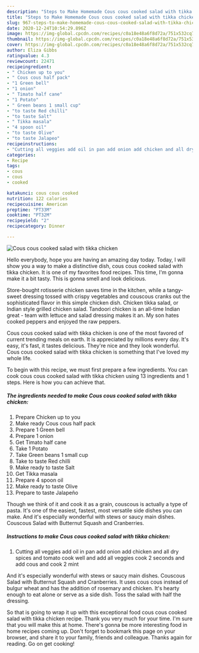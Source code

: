 ```yaml
---
description: "Steps to Make Homemade Cous cous cooked salad with tikka chicken"
title: "Steps to Make Homemade Cous cous cooked salad with tikka chicken"
slug: 967-steps-to-make-homemade-cous-cous-cooked-salad-with-tikka-chicken
date: 2020-12-24T10:54:29.896Z
image: https://img-global.cpcdn.com/recipes/c0a18e48a6f8d72a/751x532cq70/cous-cous-cooked-salad-with-tikka-chicken-recipe-main-photo.jpg
thumbnail: https://img-global.cpcdn.com/recipes/c0a18e48a6f8d72a/751x532cq70/cous-cous-cooked-salad-with-tikka-chicken-recipe-main-photo.jpg
cover: https://img-global.cpcdn.com/recipes/c0a18e48a6f8d72a/751x532cq70/cous-cous-cooked-salad-with-tikka-chicken-recipe-main-photo.jpg
author: Eliza Gibbs
ratingvalue: 4.3
reviewcount: 22471
recipeingredient:
- " Chicken up to you"
- " Cous cous half pack"
- "1 Green bell"
- "1 onion"
- " Timato half cane"
- "1 Potato"
- " Green beans 1 small cup"
- "to taste Red chilli"
- "to taste Salt"
- " Tikka masala"
- "4 spoon oil"
- "to taste Olive"
- "to taste Jalapeo"
recipeinstructions:
- "Cutting all veggies add oil in pan add onion add chicken and all dry spices and tomato cook well and add all veggies cook 2 seconds and add cous and cook 2 mint"
categories:
- Recipe
tags:
- cous
- cous
- cooked

katakunci: cous cous cooked 
nutrition: 122 calories
recipecuisine: American
preptime: "PT33M"
cooktime: "PT32M"
recipeyield: "2"
recipecategory: Dinner

---
```



![Cous cous cooked salad with tikka chicken](https://img-global.cpcdn.com/recipes/c0a18e48a6f8d72a/751x532cq70/cous-cous-cooked-salad-with-tikka-chicken-recipe-main-photo.jpg)

Hello everybody, hope you are having an amazing day today. Today, I will show you a way to make a distinctive dish, cous cous cooked salad with tikka chicken. It is one of my favorites food recipes. This time, I'm gonna make it a bit tasty. This is gonna smell and look delicious.

Store-bought rotisserie chicken saves time in the kitchen, while a tangy-sweet dressing tossed with crispy vegetables and couscous cranks out the sophisticated flavor in this simple chicken dish. Chicken tikka salad, or Indian style grilled chicken salad. Tandoori chicken is an all-time Indian great - team with lettuce and salad dressing makes it an. My son hates cooked peppers and enjoyed the raw peppers.

Cous cous cooked salad with tikka chicken is one of the most favored of current trending meals on earth. It is appreciated by millions every day. It's easy, it's fast, it tastes delicious. They're nice and they look wonderful. Cous cous cooked salad with tikka chicken is something that I've loved my whole life.


To begin with this recipe, we must first prepare a few ingredients. You can cook cous cous cooked salad with tikka chicken using 13 ingredients and 1 steps. Here is how you can achieve that.

<!--inarticleads1-->

##### The ingredients needed to make Cous cous cooked salad with tikka chicken:

1. Prepare  Chicken up to you
1. Make ready  Cous cous half pack
1. Prepare 1 Green bell
1. Prepare 1 onion
1. Get  Timato half cane
1. Take 1 Potato
1. Take  Green beans 1 small cup
1. Take to taste Red chilli
1. Make ready to taste Salt
1. Get  Tikka masala
1. Prepare 4 spoon oil
1. Make ready to taste Olive
1. Prepare to taste Jalapeño


Though we think of it and cook it as a grain, couscous is actually a type of pasta. It&#39;s one of the easiest, fastest, most versatile side dishes you can make. And it&#39;s especially wonderful with stews or saucy main dishes. Couscous Salad with Butternut Squash and Cranberries. 

<!--inarticleads2-->

##### Instructions to make Cous cous cooked salad with tikka chicken:

1. Cutting all veggies add oil in pan add onion add chicken and all dry spices and tomato cook well and add all veggies cook 2 seconds and add cous and cook 2 mint


And it&#39;s especially wonderful with stews or saucy main dishes. Couscous Salad with Butternut Squash and Cranberries. It uses cous cous instead of bulgur wheat and has the addition of rosemary and chicken. It&#39;s hearty enough to eat alone or serve as a side dish. Toss the salad with half the dressing. 

So that is going to wrap it up with this exceptional food cous cous cooked salad with tikka chicken recipe. Thank you very much for your time. I'm sure that you will make this at home. There's gonna be more interesting food in home recipes coming up. Don't forget to bookmark this page on your browser, and share it to your family, friends and colleague. Thanks again for reading. Go on get cooking!
